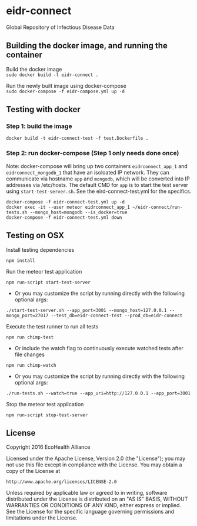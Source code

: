 # eidr-connect

Global Repository of Infectious Disease Data


## Building the docker image, and running the container

Build the docker image  
`sudo docker build -t eidr-connect .`

Run the newly built image using docker-compose  
`sudo docker-compose -f eidr-compose.yml up -d`

## Testing with docker

### Step 1: build the image

```
docker build -t eidr-connect-test -f test.Dockerfile .
```

### Step 2: run docker-compose (Step 1 only needs done once) 

Note: docker-compose will bring up two containers `eidrconnect_app_1` and `eidrconnect_mongodb_1` that have an isoloated IP network.  They can communicate via hostname `app` and `mongodb`, which will be converted into IP addresses via /etc/hosts.
The default CMD for `app` is to start the test server using `start-test-server.sh`.  See the eird-connect-test.yml for the specifics.

```
docker-compose -f eidr-connect-test.yml up -d 
docker exec -it --user meteor eidrconnect_app_1 ~/eidr-connect/run-tests.sh --mongo_host=mongodb --is_docker=true
docker-compose -f eidr-connect-test.yml down
```

## Testing on OSX

Install testing dependencies
```
npm install
```

Run the meteor test application
```
npm run-script start-test-server
```

- Or you may customize the script by running directly with the following optional args:
```
./start-test-server.sh --app_port=3001 --mongo_host=127.0.0.1 --mongo_port=27017 --test_db=eidr-connect-test --prod_db=eidr-connect
```

Execute the test runner to run all tests
```
npm run chimp-test
```

- Or include the watch flag to continuously execute watched tests after file changes
```
npm run chimp-watch
```

- Or you may customize the script by running directly with the following optional args:
```
./run-tests.sh --watch=true --app_uri=http://127.0.0.1 --app_port=3001
```

Stop the meteor test application
```
npm run-script stop-test-server
```

## License

Copyright 2016 EcoHealth Alliance

Licensed under the Apache License, Version 2.0 (the "License");
you may not use this file except in compliance with the License.
You may obtain a copy of the License at

    http://www.apache.org/licenses/LICENSE-2.0

Unless required by applicable law or agreed to in writing, software
distributed under the License is distributed on an "AS IS" BASIS,
WITHOUT WARRANTIES OR CONDITIONS OF ANY KIND, either express or implied.
See the License for the specific language governing permissions and
limitations under the License.
